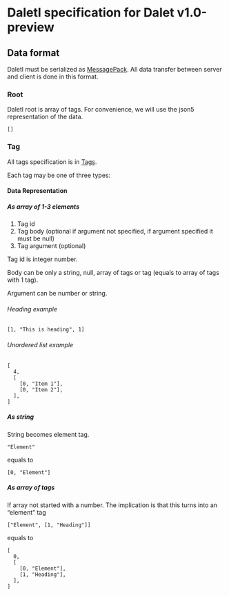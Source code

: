 # Daletl specification for Dalet v1.0-preview

## Data format

Daletl must be serialized as [MessagePack](https://github.com/msgpack/msgpack/blob/master/spec.md). All data transfer between server and client is done in this format.

### Root

Daletl root is array of tags. For convenience, we will use the json5 representation of the data.

```json5
[]
```

### Tag

All tags specification is in [Tags](./tags.md).

Each tag may be one of three types:

#### Data Representation

##### As array of 1-3 elements

1. Tag id
2. Tag body (optional if argument not specified, if argument specified it must be null)
3. Tag argument (optional)

Tag id is integer number.

Body can be only a string, null, array of tags or tag (equals to array of tags with 1 tag).

Argument can be number or string.

###### Heading example

```json5
[1, "This is heading", 1]
```

###### Unordered list example

```json5
[
  4,
  [
    [0, "Item 1"],
    [0, "Item 2"],
  ],
]
```

##### As string

String becomes element tag.

```json5
"Element"
```

equals to

```json5
[0, "Element"]
```

##### As array of tags

If array not started with a number. The implication is that this turns into an “element” tag

```json5
["Element", [1, "Heading"]]
```

equals to

```json5
[
  0,
  [
    [0, "Element"],
    [1, "Heading"],
  ],
]
```
